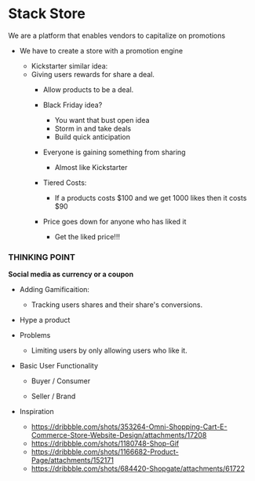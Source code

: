 # Stack Store

We are a platform that enables vendors to capitalize on promotions

* We have to create a store with a promotion engine

    * Kickstarter similar idea:
    * Giving users rewards for share a deal.
        * Allow products to be a deal.

        * Black Friday idea?
            * You want that bust open idea
            * Storm in and take deals
            * Build quick anticipation

        * Everyone is gaining something from sharing
            * Almost like Kickstarter

        * Tiered Costs:
            * If a products costs $100 and we get 1000 likes then it costs $90

        * Price goes down for anyone who has liked it
            * Get the liked price!!!


### THINKING POINT
**Social media as currency or a coupon**


* Adding Gamificaition:
    * Tracking users shares and their share's conversions.

* Hype a product

* Problems
    * Limiting users by only allowing users who like it.


* Basic User Functionality

    - Buyer / Consumer

    - Seller / Brand


* Inspiration
    * https://dribbble.com/shots/353264-Omni-Shopping-Cart-E-Commerce-Store-Website-Design/attachments/17208
    * https://dribbble.com/shots/1180748-Shop-Gif
    * https://dribbble.com/shots/1166682-Product-Page/attachments/152171
    * https://dribbble.com/shots/684420-Shopgate/attachments/61722
